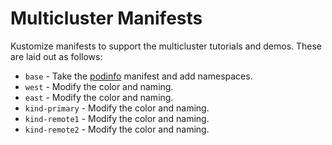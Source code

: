 # Multicluster Manifests

Kustomize manifests to support the multicluster tutorials and demos. These are
laid out as follows:

- `base` - Take the
  [podinfo](https://github.com/stefanprodan/podinfo/tree/master/kustomize)
  manifest and add namespaces.
- `west` - Modify the color and naming.
- `east` - Modify the color and naming.
- `kind-primary` - Modify the color and naming.
- `kind-remote1` - Modify the color and naming.
- `kind-remote2` - Modify the color and naming.